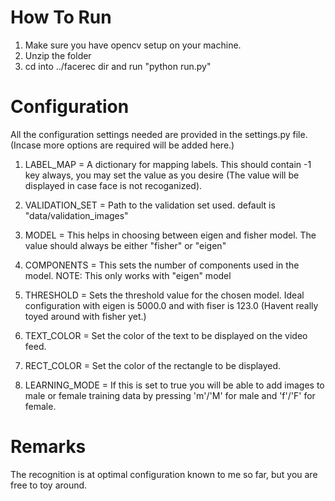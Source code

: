 How To Run
==========

1. Make sure you have opencv setup on your machine.
2. Unzip the folder
3. cd into ../facerec dir and run "python run.py"

Configuration
=============
All the configuration settings needed are provided in the settings.py file.
(Incase more options are required will be added here.)

1. LABEL_MAP = A dictionary for mapping labels. This should contain -1 key always,
            you may set the value as you desire (The value will be displayed in case
            face is not recoganized).

2. VALIDATION_SET = Path to the validation set used. default is "data/validation_images"

3. MODEL = This helps in choosing between eigen and fisher model. The value should always
        be either "fisher" or "eigen"

4. COMPONENTS = This sets the number of components used in the model.
            NOTE: This only works with "eigen" model

5. THRESHOLD = Sets the threshold value for the chosen model. Ideal configuration with
            eigen is 5000.0 and with fiser is 123.0 (Havent really toyed around with fisher yet.)

6. TEXT_COLOR = Set the color of the text to be displayed on the video feed.

7. RECT_COLOR = Set the color of the rectangle to be displayed.

8. LEARNING_MODE = If this is set to true you will be able to add images to male or female training data by pressing
		'm'/'M' for male and 'f'/'F' for female.

Remarks
=======
The recognition is at optimal configuration known to me so far, but you are free to toy around.
